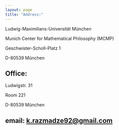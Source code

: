 ```yaml
---
layout: page
title: "Address:"
--- 
```


Ludwig-Maximilians-Universität München

Munich Center for Mathematical Philosophy (MCMP)

Geschwister-Scholl-Platz 1

D-80539 München

Office:
---
Ludwigstr. 31

Room 221

D-80539 München

email: k.razmadze92@gmail.com
---
